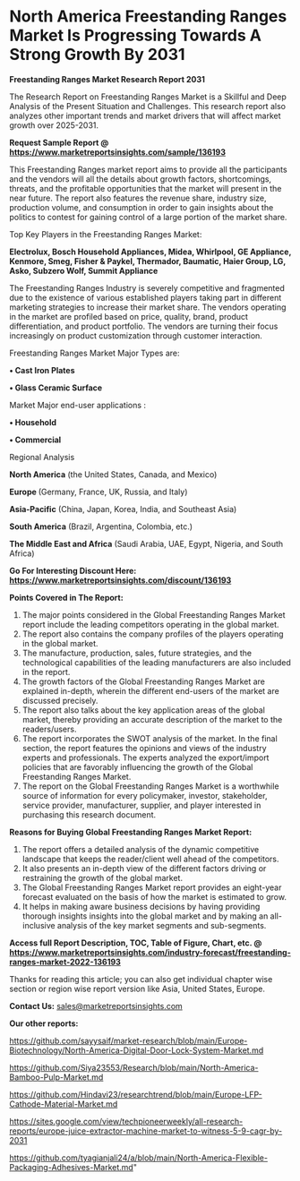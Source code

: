 # North America Freestanding Ranges Market Is Progressing Towards A Strong Growth By 2031

<strong>Freestanding Ranges Market Research Report 2031</strong>

The Research Report on Freestanding Ranges Market is a Skillful and Deep Analysis of the Present Situation and Challenges. This research report also analyzes other important trends and market drivers that will affect market growth over 2025-2031.

<strong>Request Sample Report @ <a href=https://www.marketreportsinsights.com/sample/136193>https://www.marketreportsinsights.com/sample/136193</a></strong>

This Freestanding Ranges market report aims to provide all the participants and the vendors will all the details about growth factors, shortcomings, threats, and the profitable opportunities that the market will present in the near future. The report also features the revenue share, industry size, production volume, and consumption in order to gain insights about the politics to contest for gaining control of a large portion of the market share.

Top Key Players in the Freestanding Ranges Market:

<strong>Electrolux, Bosch Household Appliances, Midea, Whirlpool, GE Appliance, Kenmore, Smeg, Fisher & Paykel, Thermador, Baumatic, Haier Group, LG, Asko, Subzero Wolf, Summit Appliance</strong>

The Freestanding Ranges Industry is severely competitive and fragmented due to the existence of various established players taking part in different marketing strategies to increase their market share. The vendors operating in the market are profiled based on price, quality, brand, product differentiation, and product portfolio. The vendors are turning their focus increasingly on product customization through customer interaction.

Freestanding Ranges Market Major Types are:

<strong>• Cast Iron Plates

• Glass Ceramic Surface</strong>

Market Major end-user applications :

<strong>• Household

• Commercial</strong>

Regional Analysis

</u><strong><b>North America</b></strong> (the United States, Canada, and Mexico)

<strong><b>Europe </b></strong>(Germany, France, UK, Russia, and Italy)

<strong><b>Asia-Pacific</b></strong> (China, Japan, Korea, India, and Southeast Asia)

<strong><b>South America</b></strong> (Brazil, Argentina, Colombia, etc.)

<strong><b>The Middle East and Africa</b></strong> (Saudi Arabia, UAE, Egypt, Nigeria, and South Africa)

<strong>Go For Interesting Discount Here: <a href=https://www.marketreportsinsights.com/discount/136193>https://www.marketreportsinsights.com/discount/136193</a></strong>

<strong>Points Covered in The Report:</strong>
<ol>
  <li>The major points considered in the Global Freestanding Ranges Market report include the leading competitors operating in the global market.</li>
  <li>The report also contains the company profiles of the players operating in the global market.</li>
  <li>The manufacture, production, sales, future strategies, and the technological capabilities of the leading manufacturers are also included in the report.</li>
  <li>The growth factors of the Global Freestanding Ranges Market are explained in-depth, wherein the different end-users of the market are discussed precisely.</li>
  <li>The report also talks about the key application areas of the global market, thereby providing an accurate description of the market to the readers/users.</li>
  <li>The report incorporates the SWOT analysis of the market. In the final section, the report features the opinions and views of the industry experts and professionals. The experts analyzed the export/import policies that are favorably influencing the growth of the Global Freestanding Ranges Market.</li>
  <li>The report on the Global Freestanding Ranges Market is a worthwhile source of information for every policymaker, investor, stakeholder, service provider, manufacturer, supplier, and player interested in purchasing this research document.</li>
</ol>
<strong>Reasons for Buying Global Freestanding Ranges Market Report:</strong>

<ol>
  <li>The report offers a detailed analysis of the dynamic competitive landscape that keeps the reader/client well ahead of the competitors.</li>
  <li>It also presents an in-depth view of the different factors driving or restraining the growth of the global market.</li>
  <li>The Global Freestanding Ranges Market report provides an eight-year forecast evaluated on the basis of how the market is estimated to grow.</li>
  <li>It helps in making aware business decisions by having providing thorough insights insights into the global market and by making an all-inclusive analysis of the key market segments and sub-segments.</li>
</ol>
<strong>Access full Report Description, TOC, Table of Figure, Chart, etc. @ <a href=https://www.marketreportsinsights.com/industry-forecast/freestanding-ranges-market-2022-136193>https://www.marketreportsinsights.com/industry-forecast/freestanding-ranges-market-2022-136193</a></strong>


Thanks for reading this article; you can also get individual chapter wise section or region wise report version like Asia, United States, Europe.

<strong>Contact Us:</strong>
sales@marketreportsinsights.com

<strong>Our other reports:</strong>

<a href=https://github.com/sayysaif/market-research/blob/main/Europe-Biotechnology/North-America-Digital-Door-Lock-System-Market.md>https://github.com/sayysaif/market-research/blob/main/Europe-Biotechnology/North-America-Digital-Door-Lock-System-Market.md</a>

<a href=https://github.com/Siya23553/Research/blob/main/North-America-Bamboo-Pulp-Market.md>https://github.com/Siya23553/Research/blob/main/North-America-Bamboo-Pulp-Market.md</a>

<a href=https://github.com/Hindavi23/researchtrend/blob/main/Europe-LFP-Cathode-Material-Market.md>https://github.com/Hindavi23/researchtrend/blob/main/Europe-LFP-Cathode-Material-Market.md</a>

<a href=https://sites.google.com/view/techpioneerweekly/all-research-reports/europe-juice-extractor-machine-market-to-witness-5-9-cagr-by-2031>https://sites.google.com/view/techpioneerweekly/all-research-reports/europe-juice-extractor-machine-market-to-witness-5-9-cagr-by-2031</a>

<a href=https://github.com/tyagianjali24/a/blob/main/North-America-Flexible-Packaging-Adhesives-Market.md>https://github.com/tyagianjali24/a/blob/main/North-America-Flexible-Packaging-Adhesives-Market.md</a>"
